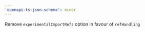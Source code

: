 ```yaml
---
'openapi-ts-json-schema': minor
---
```


Remove `experimentalImportRefs` option in favour of `refHandling`
